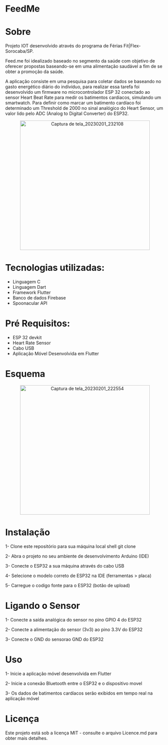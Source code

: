 # FeedMe

# Sobre
Projeto IOT desenvolvido através do programa de Férias Fit|Flex-Sorocaba/SP.

  Feed.me foi idealizado baseado no segmento da saúde com objetivo de oferecer propostas baseando-se em uma alimentação saudável a fim de se obter a promoção da saúde.
  
   A aplicação consiste em uma pesquisa para coletar dados se baseando no gasto energético diário do indivíduo, para realizar essa tarefa foi desenvolvido um firmware no microcontrolador ESP 32 conectado ao sensor Heart Beat Rate para medir os batimentos cardiacos, simulando um smartwatch.
Para definir como marcar um batimento cardíaco foi determinado um Threshold de 2000 no sinal analógico do Heart Sensor, um valor lido pelo ADC (Analog to Digital Converter) do ESP32.

<div align="center">
  <img width="411" alt="Captura de tela_20230201_232108"src="https://user-images.githubusercontent.com/91417907/216215501-b8d7f571-6a95-4f4f-9597-af0636a58381.png">
</div>
  
# Tecnologias utilizadas:
- Linguagem C
- Linguagem Dart
- Framework Flutter
- Banco de dados Firebase
- Spoonacular API

# Pré Requisitos:
- ESP 32 devkit
- Heart Rate Sensor 
- Cabo USB
- Aplicação Móvel Desenvolvida em Flutter
  
# Esquema
<div align="center">
<img width="411" alt="Captura de tela_20230201_222554"src="https://user-images.githubusercontent.com/91417907/216208895-8c39cc12-d579-448d-a724-24969dc23fe7.png">
</div>
 
# Instalação
1- Clone este repositório para sua máquina local
shell
git clone

2- Abra o projeto no seu ambiente de desenvolvimento Arduino (IDE)

3- Conecte o ESP32 a sua máquina através do cabo USB

4- Selecione o modelo correto de ESP32 na IDE (ferramentas > placa)

5- Carregue o codigo fonte para o ESP32 (botão de upload)

# Ligando o Sensor

1- Conecte a saída analógica do sensor no pino GPIO 4 do ESP32

2- Conecte a alimentação do sensor (3v3) ao pino 3.3V do ESP32

3- Conecte o GND do sensorao GND do ESP32

# Uso

1- Inicie a aplicação móvel desenvolvida em Flutter

2- Inicie a conexão Bluetooth entre o ESP32 e o dispositivo movel

3- Os dados de batimentos cardíacos serão exibidos em tempo real na aplicação móvel

# Licença
Este projeto está sob a licença MIT - consulte o arquivo Licence.md para obter mais detalhes.
